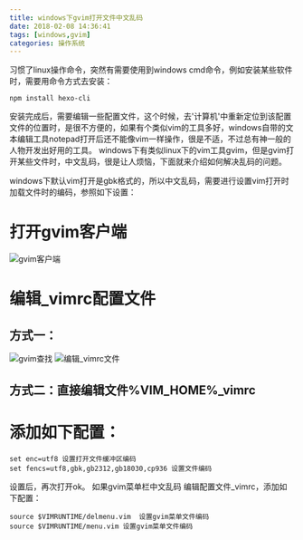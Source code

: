 ```yaml
---
title: windows下gvim打开文件中文乱码
date: 2018-02-08 14:36:41
tags: [windows,gvim]
categories: 操作系统
---
```

习惯了linux操作命令，突然有需要使用到windows cmd命令，例如安装某些软件时，需要用命令方式去安装：
```
npm install hexo-cli
```
安装完成后，需要编辑一些配置文件，这个时候，去'计算机'中重新定位到该配置文件的位置时，是很不方便的，如果有个类似vim的工具多好，windows自带的文本编辑工具notepad打开后还不能像vim一样操作，很是不适，不过总有神一般的人物开发出好用的工具。
windows下有类似linux下的vim工具gvim，但是gvim打开某些文件时，中文乱码，很是让人烦恼，下面就来介绍如何解决乱码的问题。
<!-- more -->
windows下默认vim打开是gbk格式的，所以中文乱码，需要进行设置vim打开时加载文件时的编码，参照如下设置：
# 打开gvim客户端
![gvim客户端](windows下gvim打开文件中文乱码\gvim客户端.png)
# 编辑_vimrc配置文件
## 方式一：
![gvim查找](windows下gvim打开文件中文乱码\gvim查找.png)
![编辑_vimrc文件](windows下gvim打开文件中文乱码\_vimrc.png)
## 方式二：直接编辑文件%VIM_HOME%\_vimrc
# 添加如下配置：
```
set enc=utf8 设置打开文件缓冲区编码
set fencs=utf8,gbk,gb2312,gb18030,cp936	设置文件编码
```
设置后，再次打开ok。
如果gvim菜单栏中文乱码
编辑配置文件_vimrc，添加如下配置：
```
source $VIMRUNTIME/delmenu.vim	设置gvim菜单文件编码
source $VIMRUNTIME/menu.vim	设置gvim菜单文件编码
```